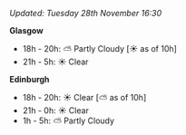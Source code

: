*Updated: Tuesday 28th November 16:30*

**Glasgow**

* 18h - 20h: :partly_sunny: Partly Cloudy [:sunny: as of 10h]
* 21h - 5h: :sunny: Clear

**Edinburgh**

* 18h - 20h: :sunny: Clear [:partly_sunny: as of 10h]
* 21h - 0h: :sunny: Clear
* 1h - 5h: :partly_sunny: Partly Cloudy
